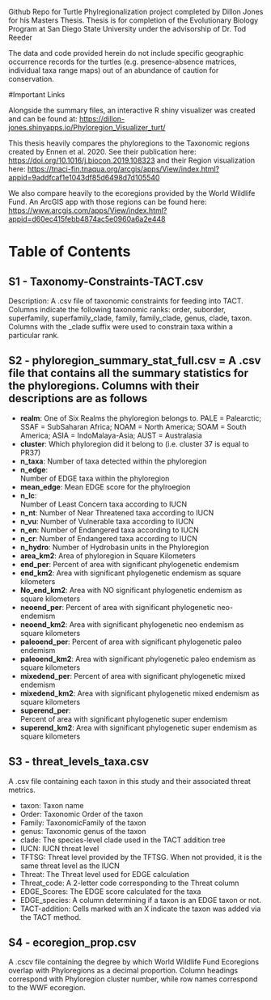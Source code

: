Github Repo for Turtle Phylregionalization project completed by Dillon Jones for his Masters Thesis. 
Thesis is for completion of the Evolutionary Biology Program at San Diego State University under the advisorship of Dr. Tod Reeder

The data and code provided herein do not include specific geographic occurrence records for the turtles (e.g. presence-absence matrices, individual taxa range maps) out of an abundance of caution for conservation.

#Important Links

Alongside the summary files, an interactive R shiny visualizer was created and can be found at: https://dillon-jones.shinyapps.io/Phyloregion_Visualizer_turt/

This thesis heavily compares the phyloregions to the Taxonomic regions created by Ennen et al. 2020. See their publication here: https://doi.org/10.1016/j.biocon.2019.108323
and their Region visualization here: https://tnaci-fin.tnaqua.org/arcgis/apps/View/index.html?appid=9addfcaf1e1043df85d6498d7d105540

We also compare heavily to the ecoregions provided by the World Wildlife Fund. An ArcGIS app with those regions can be found here: https://www.arcgis.com/apps/View/index.html?appid=d60ec415febb4874ac5e0960a6a2e448

# Table of Contents
## S1 - Taxonomy-Constraints-TACT.csv 
Description: A .csv file of taxonomic constraints for feeding into TACT. Columns indicate the following taxonomic ranks: order, suborder, superfamily, superfamily_clade, family, family_clade, genus, clade, taxon. Columns with the _clade suffix were used to constrain taxa within a particular rank.

## S2 - phyloregion_summary_stat_full.csv = A .csv file that contains all the summary statistics for the phyloregions. Columns with their descriptions are as follows
  - **realm**:
    One of Six Realms the phyloregion belongs to. PALE = Palearctic; SSAF = SubSaharan Africa; NOAM = North America; SOAM = South America; ASIA = IndoMalaya-Asia; AUST = Australasia
   - **cluster**:
     Which phyloregion did it belong to (i.e. cluster 37 is equal to PR37)
  - **n_taxa**:
    Number of taxa detected within the phyloregion
  - **n_edge**:		
  Number of EDGE taxa within the phyloregion
  - **mean_edge**:
  Mean EDGE score for the phylroegion
  - **n_lc**:		
  Number of Least Concern taxa according to IUCN
  - **n_nt**:
  Number of Near Threatened taxa according to IUCN
  - **n_vu**:
  Number of Vulnerable taxa according to IUCN
  - **n_en**:
  Number of Endangered taxa according to IUCN
  -	**n_cr**:
  Number of Endangered taxa according to IUCN
  -	**n_hydro**:
  Number of Hydrobasin units in the Phyloregion
  -	**area_km2**:
  Area of phyloregion in Square Kilometers
  -	**end_per**:
  Percent of area with significant phylogenetic endemism
  -	**end_km2**:
  Area with significant phylogenetic endemism as square kilometers
  -	**No_end_km2**:
  Area with NO significant phylogenetic endemism as square kilometers
  -	**neoend_per**:
  Percent of area with significant phylogenetic neo-endemism
  -	**neoend_km2**:
  Area with significant phylogenetic neo endemism as square kilometers
  -	**paleoend_per**:
  Percent of area with significant phylogenetic paleo endemism
  -	**paleoend_km2**:
  Area with significant phylogenetic paleo endemism as square kilometers
  -	**mixedend_per**:
  Percent of area with significant phylogenetic mixed endemism
  -	**mixedend_km2**:
  Area with significant phylogenetic mixed endemism as square kilometers
  -	**superend_per**:	
  Percent of area with significant phylogenetic super endemism
  -	**superend_km2**:
  Area with significant phylogenetic super endemism as square kilometers

## S3 - threat_levels_taxa.csv
A .csv file containing each taxon in this study and their associated threat metrics.
- taxon: Taxon name
- Order: Taxonomic Order of the taxon
- Family: TaxonomicFamily of the taxon
- genus: Taxonomic genus of the taxon
- clade: The species-level clade used in the TACT addition tree
- IUCN: IUCN threat level
- TFTSG: Threat level provided by the TFTSG. When not provided, it is the same threat level as the IUCN
- Threat: The Threat level used for EDGE calculation
- Threat_code: A 2-letter code corresponding to the Threat column
- EDGE_Scores: The EDGE score calculated for the taxa
- EDGE_species: A column determining if a taxon is an EDGE taxon or not.
- TACT-addition: Cells marked with an X indicate the taxon was added via the TACT method.

## S4 - ecoregion_prop.csv
  A .cscv file containing the degree by which World Wildlife Fund Ecoregions overlap with Phyloregions as a decimal proportion. Column headings correspond with Phyloregion cluster number, while row names correspond to the WWF ecoregion. 
